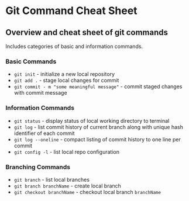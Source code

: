 # Git Command Cheat Sheet

## Overview and cheat sheet of git commands

Includes categories of basic and information commands. 

### Basic Commands

* `git init` - initialize a new local repository
* `git add .` - stage local changes for commit
* `git commit - m "some meaningful message"` - commit staged changes with commit message

### Information Commands

* `git status` - display status of local working directory to terminal
* `git log` - list commit history of current branch along with unique hash identifier of each commit
* `git log --oneline` - compact listing of commit history to one line per commit
* `git config -l` - list local repo configuration 

### Branching Commands

* `git branch` - list local branches
* `git branch branchName` - create local branch
* `git checkout branchName` - checkout local branch `branchName`
